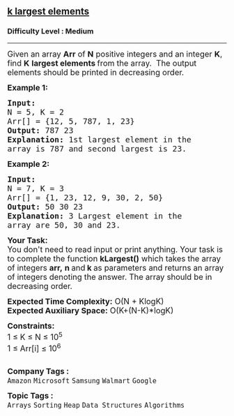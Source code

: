 <h2><a href="https://practice.geeksforgeeks.org/problems/k-largest-elements4206/1?page=1&difficulty[]=1&curated[]=1&curated[]=7&sortBy=accuracy">k largest elements</a></h2><h3>Difficulty Level : Medium</h3><hr><div class="problems_problem_content__Xm_eO"><p><span style="font-size:18px">Given an array <strong>Arr</strong> of <strong>N</strong> positive integers and an integer <strong>K</strong>, find&nbsp;<strong>K</strong> <strong>largest elements </strong>from the array.&nbsp; The output elements should be printed in decreasing order.</span></p>

<p><span style="font-size:18px"><strong>Example 1:</strong></span></p>

<pre><span style="font-size:18px"><strong>Input:
</strong>N = 5, K = 2
Arr[] = {12, 5, 787, 1, 23}
<strong>Output:</strong> 787 23
<strong>Explanation:</strong> 1st largest element in the
array is 787 and second largest is 23.
</span></pre>

<p><span style="font-size:18px"><strong>Example 2:</strong></span></p>

<pre><span style="font-size:18px"><strong>Input:
</strong>N = 7, K = 3
Arr[] = {1, 23, 12, 9, 30, 2, 50}
<strong>Output:</strong> 50 30 23
<strong>Explanation:</strong>&nbsp;3 Largest element in the
array are 50, 30 and 23.
</span></pre>

<p><span style="font-size:18px"><strong>Your Task:</strong><br>
You don't need to read input or print anything. Your task is to complete the function&nbsp;<strong>kLargest()</strong>&nbsp;which takes the&nbsp;array of&nbsp;integers&nbsp;<strong>arr,</strong>&nbsp;<strong>n </strong>and<strong> k&nbsp;</strong>as parameters and returns an array of integers denoting the answer. The array should be in decreasing order.</span></p>

<p><span style="font-size:18px"><strong>Expected Time Complexity:</strong>&nbsp;O(N + KlogK)<br>
<strong>Expected Auxiliary Space:</strong>&nbsp;O(K+(N-K)*logK)</span></p>

<p><span style="font-size:18px"><strong>Constraints:</strong><br>
1 ≤ K&nbsp;≤ N ≤ 10<sup>5</sup><br>
1 ≤ Arr[i] ≤ 10<sup>6</sup></span><br>
&nbsp;</p>
</div><p><span style=font-size:18px><strong>Company Tags : </strong><br><code>Amazon</code>&nbsp;<code>Microsoft</code>&nbsp;<code>Samsung</code>&nbsp;<code>Walmart</code>&nbsp;<code>Google</code>&nbsp;<br><p><span style=font-size:18px><strong>Topic Tags : </strong><br><code>Arrays</code>&nbsp;<code>Sorting</code>&nbsp;<code>Heap</code>&nbsp;<code>Data Structures</code>&nbsp;<code>Algorithms</code>&nbsp;